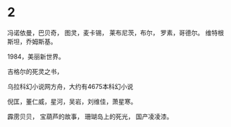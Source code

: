 # 2

冯诺依曼，巴贝奇， 图灵，麦卡锡， 莱布尼茨，布尔， 罗素，哥德尔。 维特根斯坦，乔姆斯基。

1984，美丽新世界。

吉格尔的死灵之书，

乌拉科幻小说网方舟，大约有4675本科幻小说

倪匡，董仁威，星河，吴岩，刘维佳，萧星寒。

霹雳贝贝， 宝葫芦的故事， 珊瑚岛上的死光， 国产凌凌漆。

